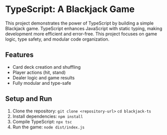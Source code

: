# TypeScript: A Blackjack Game

This project demonstrates the power of TypeScript by building a simple Blackjack game. TypeScript enhances JavaScript with static typing, making development more efficient and error-free. This project focuses on game logic, type safety, and modular code organization.

## Features
- Card deck creation and shuffling
- Player actions (hit, stand)
- Dealer logic and game results
- Fully modular and type-safe

## Setup and Run

1. Clone the repository:
   ``git clone <repository-url>``
   ``cd blackjack-ts``
2. Install dependencies:
   `npm install`
3. Compile TypeScript:
    ``npx tsc``
4. Run the game:
   ``node dist/index.js``